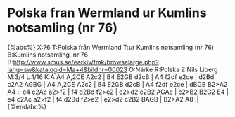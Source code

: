 # Polska fran Wermland ur Kumlins notsamling (nr 76)

{%abc%}
X:76
T:Polska från Wermland
T:ur Kumlins notsamling (nr 76)
B:Kumlins notsamling, nr 76
B:http://www.smus.se/earkiv/fmk/browselarge.php?lang=sw&katalogid=Ma+4&bildnr=00023
O:Närke
R:Polska
Z:Nils Liberg
M:3/4
L:1/16
K:A
A4 A,2CE A2c2 | B4 E2GB d2cB | A4 f2df e2ce | d2Bd c2A2 AGBG |
A4 A,2CE A2c2 | B4 E2GB d2cB | A4 f2df e2ce | dBGB B2>A2 A4 ::
e4 c2Ac a2>f2 | f4 d2Bd f2>e2 | e2>d2 c2B2 AGAc | c2>B2 B2G2 E4 |
e4 c2Ac a2>f2 | f4 d2Bd f2>e2 | e2>d2 c2B2 BAGB | B2>A2 A8 :|
{%endabc%}
